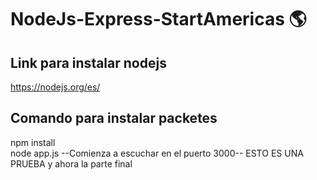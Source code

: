 # NodeJs-Express-StartAmericas :earth_americas:
## Link para instalar nodejs
https://nodejs.org/es/
## Comando para instalar packetes
npm install  
node app.js  --Comienza a escuchar en el puerto 3000--
ESTO ES UNA PRUEBA
y ahora la parte final